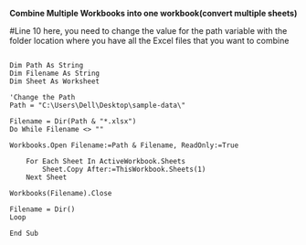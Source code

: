 **Combine Multiple Workbooks into one workbook(convert multiple sheets)**

#Line 10 here, you need to change the value for the path variable with the folder location 
where you have all the Excel files that you want to combine

```Sub CopyRange()

Dim Path As String
Dim Filename As String
Dim Sheet As Worksheet

'Change the Path
Path = "C:\Users\Dell\Desktop\sample-data\"

Filename = Dir(Path & "*.xlsx")
Do While Filename <> ""

Workbooks.Open Filename:=Path & Filename, ReadOnly:=True

    For Each Sheet In ActiveWorkbook.Sheets
        Sheet.Copy After:=ThisWorkbook.Sheets(1)
    Next Sheet

Workbooks(Filename).Close

Filename = Dir()
Loop

End Sub
```
